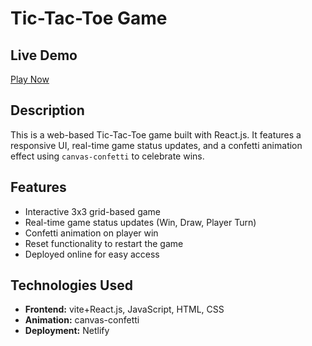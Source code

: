 # Tic-Tac-Toe Game

## Live Demo  
[Play Now](https://sunny-speculoos-e76c9a.netlify.app/)

## Description  
This is a web-based Tic-Tac-Toe game built with React.js. It features a responsive UI, real-time game status updates, and a confetti animation effect using `canvas-confetti` to celebrate wins.

## Features  
- Interactive 3x3 grid-based game  
- Real-time game status updates (Win, Draw, Player Turn)  
- Confetti animation on player win  
- Reset functionality to restart the game  
- Deployed online for easy access  

## Technologies Used  
- **Frontend:** vite+React.js, JavaScript, HTML, CSS  
- **Animation:** canvas-confetti  
- **Deployment:** Netlify  

